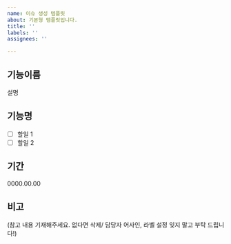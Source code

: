 ```yaml
---
name: 이슈 생성 템플릿
about: 기본형 템플릿입니다.
title: ''
labels: ''
assignees: ''

---
```


## 기능이름
설명

## 기능명
- [ ] 할일 1
- [ ] 할일 2

## 기간
0000.00.00

## 비고
(참고 내용 기재해주세요. 없다면 삭제/ 담당자 어사인, 라벨 설정 잊지 말고 부탁 드립니다!)
